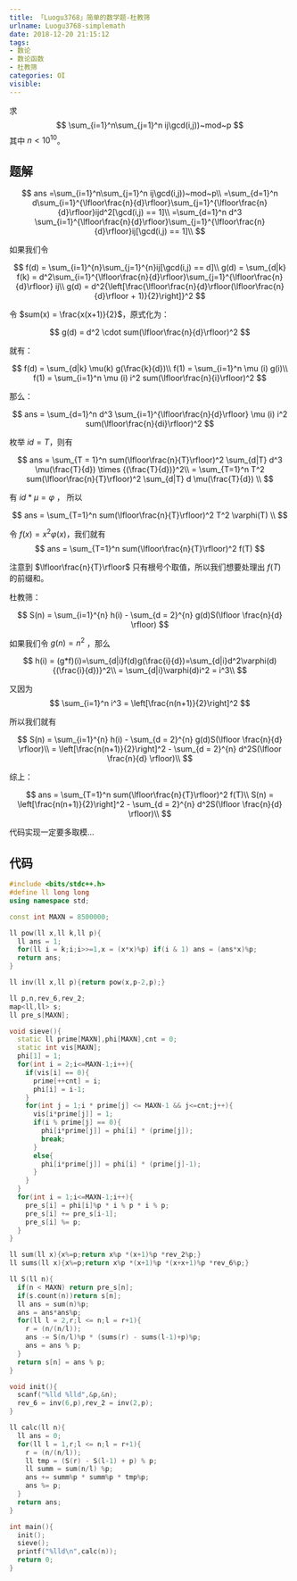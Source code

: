 ```yaml
---
title: 「Luogu3768」简单的数学题-杜教筛
urlname: Luogu3768-simplemath
date: 2018-12-20 21:15:12
tags:
- 数论
- 数论函数
- 杜教筛
categories: OI
visible:
---
```


求
$$
\sum_{i=1}^n\sum_{j=1}^n ij\gcd(i,j))~mod~p
$$
其中 $n < 10^{10}$。

<!-- more -->


## 题解

$$
ans =\sum_{i=1}^n\sum_{j=1}^n ij\gcd(i,j))~mod~p\\
=\sum_{d=1}^n d\sum_{i=1}^{\lfloor\frac{n}{d}\rfloor}\sum_{j=1}^{\lfloor\frac{n}{d}\rfloor}ijd^2[\gcd(i,j) == 1]\\
=\sum_{d=1}^n d^3 \sum_{i=1}^{\lfloor\frac{n}{d}\rfloor}\sum_{j=1}^{\lfloor\frac{n}{d}\rfloor}ij[\gcd(i,j) == 1]\\
$$

如果我们令

$$
f(d) = \sum_{i=1}^{n}\sum_{j=1}^{n}ij[\gcd(i,j) == d]\\
g(d) = \sum_{d|k} f(k) = d^2\sum_{i=1}^{\lfloor\frac{n}{d}\rfloor}\sum_{j=1}^{\lfloor\frac{n}{d}\rfloor} ij\\
g(d) = d^2{\left[\frac{\lfloor\frac{n}{d}\rfloor(\lfloor\frac{n}{d}\rfloor + 1)}{2}\right]}^2
$$

令 $sum(x) = \frac{x(x+1)}{2}$，原式化为：

$$
g(d) = d^2 \cdot sum(\lfloor\frac{n}{d}\rfloor)^2
$$

就有：

$$
f(d) = \sum_{d|k} \mu(k) g(\frac{k}{d})\\
f(1) = \sum_{i=1}^n \mu (i) g(i)\\
f(1) = \sum_{i=1}^n \mu (i) i^2 sum(\lfloor\frac{n}{i}\rfloor)^2
$$

那么：

$$
ans = \sum_{d=1}^n d^3 \sum_{i=1}^{\lfloor\frac{n}{d}\rfloor} \mu (i) i^2 sum(\lfloor\frac{n}{di}\rfloor)^2
$$

枚举 $id = T$，则有

$$
ans = \sum_{T = 1}^n sum(\lfloor\frac{n}{T}\rfloor)^2 \sum_{d|T} d^3 \mu(\frac{T}{d}) \times {(\frac{T}{d})}^2\\
= \sum_{T=1}^n T^2 sum(\lfloor\frac{n}{T}\rfloor)^2 \sum_{d|T} d \mu(\frac{T}{d}) \\
$$

有 $id*\mu = \varphi$ ， 所以

$$
ans = \sum_{T=1}^n sum(\lfloor\frac{n}{T}\rfloor)^2 T^2 \varphi(T) \\
$$

令 $f(x) = x^2 \varphi(x)$，我们就有
$$
ans = \sum_{T=1}^n sum(\lfloor\frac{n}{T}\rfloor)^2 f(T)
$$

注意到 $\lfloor\frac{n}{T}\rfloor$  只有根号个取值，所以我们想要处理出 $f(T)$ 的前缀和。


杜教筛：

$$
S(n) = \sum_{i=1}^{n} h(i) - \sum_{d = 2}^{n} g(d)S(\lfloor \frac{n}{d} \rfloor)
$$

如果我们令 $g(n) = n^2$ ，那么 

$$
h(i) = (g*f)(i)=\sum_{d|i}f(d)g(\frac{i}{d})=\sum_{d|i}d^2\varphi(d){(\frac{i}{d})}^2\\
= \sum_{d|i}\varphi(d)i^2 = i^3\\
$$

又因为 
$$
\sum_{i=1}^n i^3 = \left[\frac{n(n+1)}{2}\right]^2
$$

所以我们就有

$$
S(n) = \sum_{i=1}^{n} h(i) - \sum_{d = 2}^{n} g(d)S(\lfloor \frac{n}{d} \rfloor)\\
= \left[\frac{n(n+1)}{2}\right]^2 - \sum_{d = 2}^{n} d^2S(\lfloor \frac{n}{d} \rfloor)\\
$$


综上：

$$
ans = \sum_{T=1}^n sum(\lfloor\frac{n}{T}\rfloor)^2 f(T)\\
S(n) = \left[\frac{n(n+1)}{2}\right]^2 - \sum_{d = 2}^{n} d^2S(\lfloor \frac{n}{d} \rfloor)\\
$$


代码实现一定要多取模...

## 代码


```cpp
#include <bits/stdc++.h>
#define ll long long
using namespace std;

const int MAXN = 8500000;

ll pow(ll x,ll k,ll p){
  ll ans = 1;
  for(ll i = k;i;i>>=1,x = (x*x)%p) if(i & 1) ans = (ans*x)%p;
  return ans;
}

ll inv(ll x,ll p){return pow(x,p-2,p);}

ll p,n,rev_6,rev_2;
map<ll,ll> s;
ll pre_s[MAXN];

void sieve(){
  static ll prime[MAXN],phi[MAXN],cnt = 0;
  static int vis[MAXN];
  phi[1] = 1;
  for(int i = 2;i<=MAXN-1;i++){
    if(vis[i] == 0){
      prime[++cnt] = i;
      phi[i] = i-1;
    }
    for(int j = 1;i * prime[j] <= MAXN-1 && j<=cnt;j++){
      vis[i*prime[j]] = 1;
      if(i % prime[j] == 0){
        phi[i*prime[j]] = phi[i] * (prime[j]);
        break;
      }
      else{
        phi[i*prime[j]] = phi[i] * (prime[j]-1);
      }
    }
  }
  for(int i = 1;i<=MAXN-1;i++){
    pre_s[i] = phi[i]%p * i % p * i % p;
    pre_s[i] += pre_s[i-1];
    pre_s[i] %= p;
  }
}

ll sum(ll x){x%=p;return x%p *(x+1)%p *rev_2%p;}
ll sums(ll x){x%=p;return x%p *(x+1)%p *(x+x+1)%p *rev_6%p;}

ll S(ll n){
  if(n < MAXN) return pre_s[n];
  if(s.count(n))return s[n];
  ll ans = sum(n)%p;
  ans = ans*ans%p;
  for(ll l = 2,r;l <= n;l = r+1){
    r = (n/(n/l));
    ans -= S(n/l)%p * (sums(r) - sums(l-1)+p)%p;
    ans = ans % p;
  }
  return s[n] = ans % p;
}

void init(){
  scanf("%lld %lld",&p,&n);
  rev_6 = inv(6,p),rev_2 = inv(2,p);
}

ll calc(ll n){
  ll ans = 0;
  for(ll l = 1,r;l <= n;l = r+1){
    r = (n/(n/l));
    ll tmp = (S(r) - S(l-1) + p) % p;
    ll summ = sum(n/l) %p;
    ans += summ%p * summ%p * tmp%p;
    ans %= p;
  }
  return ans;
}

int main(){
  init();
  sieve();
  printf("%lld\n",calc(n));
  return 0;
}
```

